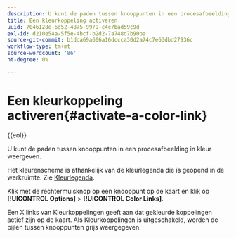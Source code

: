 ```yaml
---
description: U kunt de paden tussen knooppunten in een procesafbeelding in kleur weergeven.
title: Een kleurkoppeling activeren
uuid: 7046128e-6d52-4875-9979-c4c7bad59c9d
exl-id: d210e54a-5f5e-4bcf-b2d2-7a748d7b90ba
source-git-commit: b1dda69a606a16dccca30d2a74c7e63dbd27936c
workflow-type: tm+mt
source-wordcount: '86'
ht-degree: 0%

---
```


# Een kleurkoppeling activeren{#activate-a-color-link}

{{eol}}

U kunt de paden tussen knooppunten in een procesafbeelding in kleur weergeven.

Het kleurenschema is afhankelijk van de kleurlegenda die is geopend in de werkruimte. Zie [Kleurlegenda](../../../../home/c-get-started/c-analysis-vis/c-legends/c-color-leg.md#concept-f84d51dc0d6547f981d0642fc2d01358).

Klik met de rechtermuisknop op een knooppunt op de kaart en klik op **[!UICONTROL Options]** > **[!UICONTROL Color Links]**.

Een X links van Kleurkoppelingen geeft aan dat gekleurde koppelingen actief zijn op de kaart. Als Kleurkoppelingen is uitgeschakeld, worden de pijlen tussen knooppunten grijs weergegeven.
